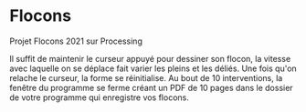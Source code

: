 # Flocons
Projet Flocons 2021 sur Processing

Il suffit de maintenir le curseur appuyé pour dessiner son flocon, la vitesse avec laquelle on se déplace fait varier les pleins et les déliés. 
Une fois qu'on relache le curseur, la forme se réinitialise.
Au bout de 10 interventions, la fenêtre du programme se ferme créant un PDF de 10 pages dans le dossier de votre programme qui enregistre vos flocons.
